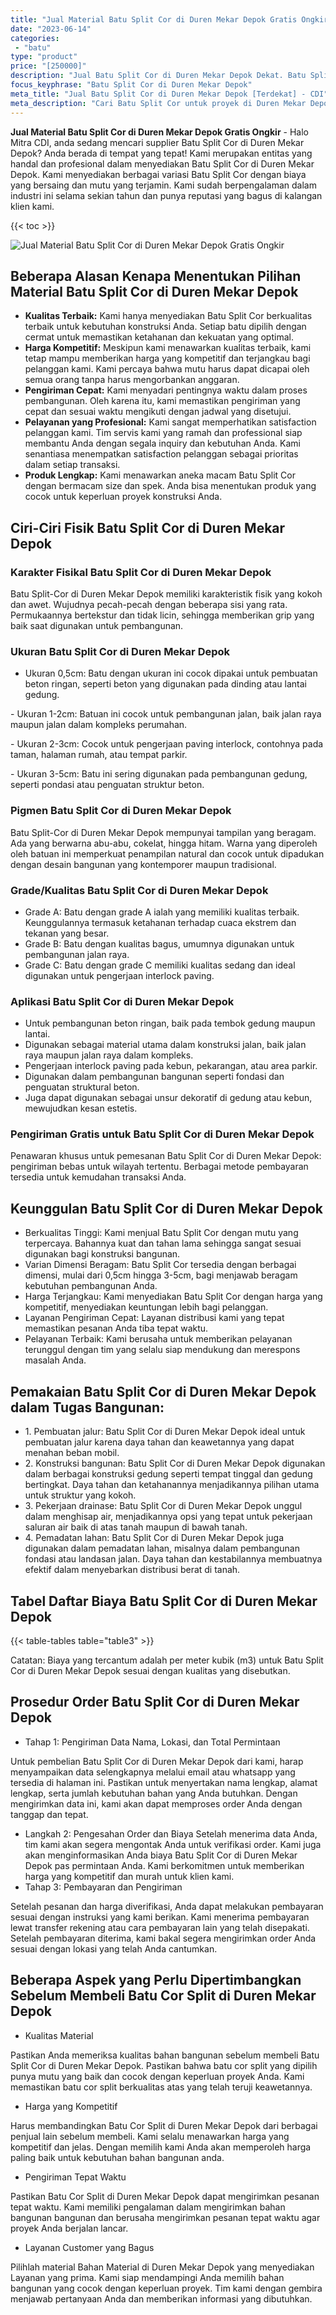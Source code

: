 ```yaml
---
title: "Jual Material Batu Split Cor di Duren Mekar Depok Gratis Ongkir"
date: "2023-06-14"
categories:
 - "batu"
type: "product"
price: "[250000]"
description: "Jual Batu Split Cor di Duren Mekar Depok Dekat. Batu Split Cor ini sering dipakai dalam proyek konstruksi sebagai material cor beton yang berkualitas dan awet. Kontak kami untuk mendapatkan informasi lebih lanjut."
focus_keyphrase: "Batu Split Cor di Duren Mekar Depok"
meta_title: "Jual Batu Split Cor di Duren Mekar Depok [Terdekat] - CDI"
meta_description: "Cari Batu Split Cor untuk proyek di Duren Mekar Depok? Kami memiliki Batu Split Cor berkualitas untuk campuran beton. Dapatkan penawaran terbaik sekarang."
---
```


**Jual Material Batu Split Cor di Duren Mekar Depok Gratis Ongkir** - Halo Mitra CDI, anda sedang mencari supplier Batu Split Cor di Duren Mekar Depok? Anda berada di tempat yang tepat! Kami merupakan entitas yang handal dan profesional dalam menyediakan Batu Split Cor di Duren Mekar Depok. Kami menyediakan berbagai variasi Batu Split Cor dengan biaya yang bersaing dan mutu yang terjamin. Kami sudah berpengalaman dalam industri ini selama sekian tahun dan punya reputasi yang bagus di kalangan klien kami.

{{< toc >}}

![Jual Material Batu Split Cor di Duren Mekar Depok Gratis Ongkir](/images/batu/batu-split-10.jpg)

## Beberapa Alasan Kenapa Menentukan Pilihan Material Batu Split Cor di Duren Mekar Depok

*   **Kualitas Terbaik:** Kami hanya menyediakan Batu Split Cor berkualitas terbaik untuk kebutuhan konstruksi Anda. Setiap batu dipilih dengan cermat untuk memastikan ketahanan dan kekuatan yang optimal.
*   **Harga Kompetitif:** Meskipun kami menawarkan kualitas terbaik, kami tetap mampu memberikan harga yang kompetitif dan terjangkau bagi pelanggan kami. Kami percaya bahwa mutu harus dapat dicapai oleh semua orang tanpa harus mengorbankan anggaran.
*   **Pengiriman Cepat:** Kami menyadari pentingnya waktu dalam proses pembangunan. Oleh karena itu, kami memastikan pengiriman yang cepat dan sesuai waktu mengikuti dengan jadwal yang disetujui.
*   **Pelayanan yang Profesional:** Kami sangat memperhatikan satisfaction pelanggan kami. Tim servis kami yang ramah dan professional siap membantu Anda dengan segala inquiry dan kebutuhan Anda. Kami senantiasa menempatkan satisfaction pelanggan sebagai prioritas dalam setiap transaksi.
*   **Produk Lengkap:** Kami menawarkan aneka macam Batu Split Cor dengan bermacam size dan spek. Anda bisa menentukan produk yang cocok untuk keperluan proyek konstruksi Anda.

## Ciri-Ciri Fisik Batu Split Cor di Duren Mekar Depok

### Karakter Fisikal Batu Split Cor di Duren Mekar Depok

Batu Split-Cor di Duren Mekar Depok memiliki karakteristik fisik yang kokoh dan awet. Wujudnya pecah-pecah dengan beberapa sisi yang rata. Permukaannya bertekstur dan tidak licin, sehingga memberikan grip yang baik saat digunakan untuk pembangunan.

### Ukuran Batu Split Cor di Duren Mekar Depok

- Ukuran 0,5cm: Batu dengan ukuran ini cocok dipakai untuk pembuatan beton ringan, seperti beton yang digunakan pada dinding atau lantai gedung.  

\- Ukuran 1-2cm: Batuan ini cocok untuk pembangunan jalan, baik jalan raya maupun jalan dalam kompleks perumahan.  

\- Ukuran 2-3cm: Cocok untuk pengerjaan paving interlock, contohnya pada taman, halaman rumah, atau tempat parkir.  

\- Ukuran 3-5cm: Batu ini sering digunakan pada pembangunan gedung, seperti pondasi atau penguatan struktur beton.

### Pigmen Batu Split Cor di Duren Mekar Depok

Batu Split-Cor di Duren Mekar Depok mempunyai tampilan yang beragam. Ada yang berwarna abu-abu, cokelat, hingga hitam. Warna yang diperoleh oleh batuan ini memperkuat penampilan natural dan cocok untuk dipadukan dengan desain bangunan yang kontemporer maupun tradisional.

### Grade/Kualitas Batu Split Cor di Duren Mekar Depok

*   Grade A: Batu dengan grade A ialah yang memiliki kualitas terbaik. Keunggulannya termasuk ketahanan terhadap cuaca ekstrem dan tekanan yang besar.
*   Grade B: Batu dengan kualitas bagus, umumnya digunakan untuk pembangunan jalan raya.
*   Grade C: Batu dengan grade C memiliki kualitas sedang dan ideal digunakan untuk pengerjaan interlock paving.

### Aplikasi Batu Split Cor di Duren Mekar Depok

*   Untuk pembangunan beton ringan, baik pada tembok gedung maupun lantai.
*   Digunakan sebagai material utama dalam konstruksi jalan, baik jalan raya maupun jalan raya dalam kompleks.
*   Pengerjaan interlock paving pada kebun, pekarangan, atau area parkir.
*   Digunakan dalam pembangunan bangunan seperti fondasi dan penguatan struktural beton.
*   Juga dapat digunakan sebagai unsur dekoratif di gedung atau kebun, mewujudkan kesan estetis.

### Pengiriman Gratis untuk Batu Split Cor di Duren Mekar Depok

Penawaran khusus untuk pemesanan Batu Split Cor di Duren Mekar Depok: pengiriman bebas untuk wilayah tertentu. Berbagai metode pembayaran tersedia untuk kemudahan transaksi Anda.

## Keunggulan Batu Split Cor di Duren Mekar Depok

*   Berkualitas Tinggi: Kami menjual Batu Split Cor dengan mutu yang terpercaya. Bahannya kuat dan tahan lama sehingga sangat sesuai digunakan bagi konstruksi bangunan.
*   Varian Dimensi Beragam: Batu Split Cor tersedia dengan berbagai dimensi, mulai dari 0,5cm hingga 3-5cm, bagi menjawab beragam kebutuhan pembangunan Anda.
*   Harga Terjangkau: Kami menyediakan Batu Split Cor dengan harga yang kompetitif, menyediakan keuntungan lebih bagi pelanggan.
*   Layanan Pengiriman Cepat: Layanan distribusi kami yang tepat memastikan pesanan Anda tiba tepat waktu.
*   Pelayanan Terbaik: Kami berusaha untuk memberikan pelayanan terunggul dengan tim yang selalu siap mendukung dan merespons masalah Anda.

## Pemakaian Batu Split Cor di Duren Mekar Depok dalam Tugas Bangunan:

*   1\. Pembuatan jalur: Batu Split Cor di Duren Mekar Depok ideal untuk pembuatan jalur karena daya tahan dan keawetannya yang dapat menahan beban mobil.
*   2\. Konstruksi bangunan: Batu Split Cor di Duren Mekar Depok digunakan dalam berbagai konstruksi gedung seperti tempat tinggal dan gedung bertingkat. Daya tahan dan ketahanannya menjadikannya pilihan utama untuk struktur yang kokoh.
*   3\. Pekerjaan drainase: Batu Split Cor di Duren Mekar Depok unggul dalam menghisap air, menjadikannya opsi yang tepat untuk pekerjaan saluran air baik di atas tanah maupun di bawah tanah.
*   4\. Pemadatan lahan: Batu Split Cor di Duren Mekar Depok juga digunakan dalam pemadatan lahan, misalnya dalam pembangunan fondasi atau landasan jalan. Daya tahan dan kestabilannya membuatnya efektif dalam menyebarkan distribusi berat di tanah.

## Tabel Daftar Biaya Batu Split Cor di Duren Mekar Depok

{{< table-tables table="table3" >}}

Catatan: Biaya yang tercantum adalah per meter kubik (m3) untuk Batu Split Cor di Duren Mekar Depok sesuai dengan kualitas yang disebutkan.

## Prosedur Order Batu Split Cor di Duren Mekar Depok

*   Tahap 1: Pengiriman Data Nama, Lokasi, dan Total Permintaan

Untuk pembelian Batu Split Cor di Duren Mekar Depok dari kami, harap menyampaikan data selengkapnya melalui email atau whatsapp yang tersedia di halaman ini. Pastikan untuk menyertakan nama lengkap, alamat lengkap, serta jumlah kebutuhan bahan yang Anda butuhkan. Dengan mengirimkan data ini, kami akan dapat memproses order Anda dengan tanggap dan tepat.
*   Langkah 2: Pengesahan Order dan Biaya
Setelah menerima data Anda, tim kami akan segera mengontak Anda untuk verifikasi order. Kami juga akan menginformasikan Anda biaya Batu Split Cor di Duren Mekar Depok pas permintaan Anda. Kami berkomitmen untuk memberikan harga yang kompetitif dan murah untuk klien kami.
*   Tahap 3: Pembayaran dan Pengiriman

Setelah pesanan dan harga diverifikasi, Anda dapat melakukan pembayaran sesuai dengan instruksi yang kami berikan. Kami menerima pembayaran lewat transfer rekening atau cara pembayaran lain yang telah disepakati. Setelah pembayaran diterima, kami bakal segera mengirimkan order Anda sesuai dengan lokasi yang telah Anda cantumkan.

## Beberapa Aspek yang Perlu Dipertimbangkan Sebelum Membeli Batu Cor Split di Duren Mekar Depok

*   Kualitas Material

Pastikan Anda memeriksa kualitas bahan bangunan sebelum membeli Batu Split Cor di Duren Mekar Depok. Pastikan bahwa batu cor split yang dipilih punya mutu yang baik dan cocok dengan keperluan proyek Anda. Kami memastikan batu cor split berkualitas atas yang telah teruji keawetannya.
*   Harga yang Kompetitif

Harus membandingkan Batu Cor Split di Duren Mekar Depok dari berbagai penjual lain sebelum membeli. Kami selalu menawarkan harga yang kompetitif dan jelas. Dengan memilih kami Anda akan memperoleh harga paling baik untuk kebutuhan bahan bangunan anda.
*   Pengiriman Tepat Waktu

Pastikan Batu Cor Split di Duren Mekar Depok dapat mengirimkan pesanan tepat waktu. Kami memiliki pengalaman dalam mengirimkan bahan bangunan bangunan dan berusaha mengirimkan pesanan tepat waktu agar proyek Anda berjalan lancar.
*   Layanan Customer yang Bagus

Pilihlah material Bahan Material di Duren Mekar Depok yang menyediakan Layanan yang prima. Kami siap mendampingi Anda memilih bahan bangunan yang cocok dengan keperluan proyek. Tim kami dengan gembira menjawab pertanyaan Anda dan memberikan informasi yang dibutuhkan.